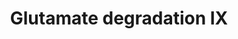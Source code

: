 ---
annotations:
- id: PW:0001389
  parent: classic metabolic pathway
  type: Pathway Ontology
  value: glutamate degradation pathway IX
- id: PW:0000002
  parent: classic metabolic pathway
  type: Pathway Ontology
  value: classic metabolic pathway
authors:
- J.Heckman
- MaintBot
- Christine Chichester
- Egonw
- Maxvanson
- Khanspers
- Eweitz
citedin: ''
communities: []
description: In S. cerevisiae cells, the amino group of glutamate and the amide group
  of glutamine are the source of nitrogen for all other macromolecules. In order to
  provide ammonia for the synthesis of glutamine during growth on glutamate-yielding
  nitrogen sources, cells degrade glutamate into ammonia. The main pathway for S.
  cerevisiae glutamate degradation is catalyzed by the NAD dependent glutamate dehydrogenase
  (GDH2).   Description adapted from on [yeastgenome.org](https://pathway.yeastgenome.org/).
last-edited: 2025-06-25
ndex: null
organisms:
- Saccharomyces cerevisiae
redirect_from:
- /index.php/Pathway:WP503
- /instance/WP503
- /instance/WP503_r139618
revision: r139618
schema-jsonld:
- '@context': https://schema.org/
  '@id': https://wikipathways.github.io/pathways/WP503.html
  '@type': Dataset
  creator:
    '@type': Organization
    name: WikiPathways
  description: In S. cerevisiae cells, the amino group of glutamate and the amide
    group of glutamine are the source of nitrogen for all other macromolecules. In
    order to provide ammonia for the synthesis of glutamine during growth on glutamate-yielding
    nitrogen sources, cells degrade glutamate into ammonia. The main pathway for S.
    cerevisiae glutamate degradation is catalyzed by the NAD dependent glutamate dehydrogenase
    (GDH2).   Description adapted from on [yeastgenome.org](https://pathway.yeastgenome.org/).
  keywords:
  - 2-Oxoglutarate
  - Ammonia
  - GDH2
  - H+
  - H₂O
  - L-glutamate
  - NAD
  - NADH
  license: CC0
  name: Glutamate degradation IX
seo: CreativeWork
title: Glutamate degradation IX
wpid: WP503
---